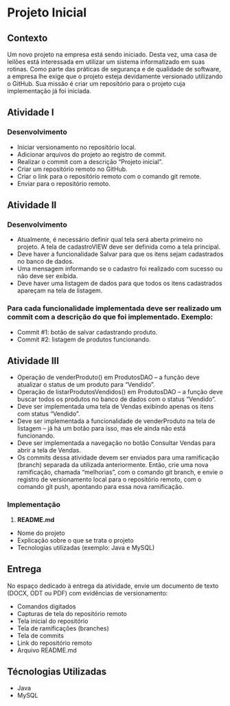 # Projeto Inicial

## Contexto

Um novo projeto na empresa está sendo iniciado. Desta vez, uma casa de leilões está interessada em utilizar um sistema informatizado em suas rotinas. Como parte das práticas de segurança e de qualidade de software, a empresa lhe exige que o projeto esteja devidamente versionado utilizando o GitHub. Sua missão é criar um repositório para o projeto cuja implementação já foi iniciada.

## Atividade I

### Desenvolvimento 

- Iniciar versionamento no repositório local.
- Adicionar arquivos do projeto ao registro de commit.
- Realizar o commit com a descrição “Projeto inicial”.
- Criar um repositório remoto no GitHub.
- Criar o link para o repositório remoto com o comando git remote.
- Enviar para o repositório remoto.

## Atividade II

### Desenvolvimento
- Atualmente, é necessário definir qual tela será aberta primeiro no projeto. A tela de cadastroVIEW deve ser definida como a tela principal.
- Deve haver a funcionalidade Salvar para que os itens sejam cadastrados no banco de dados.
- Uma mensagem informando se o cadastro foi realizado com sucesso ou não deve ser exibida.
- Deve haver uma listagem de dados para que todos os itens cadastrados apareçam na tela de listagem.

### Para cada funcionalidade implementada deve ser realizado um commit com a descrição do que foi implementado. Exemplo:
 
- Commit #1: botão de salvar cadastrando produto.
- Commit #2: listagem de produtos funcionando.

## Atividade III
- Operação de venderProduto() em ProdutosDAO – a função deve atualizar o status de um produto para “Vendido”.
- Operação de listarProdutosVendidos() em ProdutosDAO – a função deve buscar todos os produtos no banco de dados com o status “Vendido”.
- Deve ser implementada uma tela de Vendas exibindo apenas os itens com status “Vendido”.
- Deve ser implementada a funcionalidade de venderProduto na tela de listagem – já há um botão para isso, mas ele ainda não está funcionando.
- Deve ser implementada a navegação no botão Consultar Vendas para abrir a tela de Vendas.
- Os commits dessa atividade devem ser enviados para uma ramificação (branch) separada da utilizada anteriormente. Então, crie uma nova ramificação, chamada “melhorias”, com o comando git branch, e envie o registro de versionamento local para o repositório remoto, com o comando git push, apontando para essa nova ramificação.
   

### Implementação

1. **README.md**
 - Nome do projeto
 - Explicação sobre o que se trata o projeto
 - Tecnologias utilizadas (exemplo: Java e MySQL)


## Entrega

No espaço dedicado à entrega da atividade, envie um documento de texto (DOCX, ODT ou PDF) com evidências de versionamento:
 
- Comandos digitados
- Capturas de tela do repositório remoto
- Tela inicial do repositório
- Tela de ramificações (branches)
- Tela de commits
- Link do repositório remoto
- Arquivo README.md

## Técnologias Utilizadas
- Java
- MySQL

